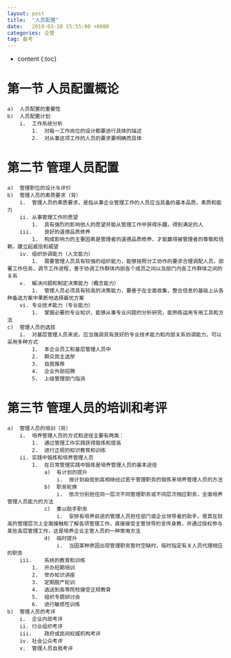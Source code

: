 ```yaml
---
layout: post
title:  "人员配置"
date:   2019-03-28 15:55:00 +0800
categories: 企管
tag: 备考
---
```


* content
{:toc}


# 第一节	人员配置概论

    a)	人员配置的重要性
    b)	人员配置计划
        i.	工作系统分析
            1.	对每一工作岗位的设计都要进行具体的描述
            2.	对从事这项工作的人员的要求要明确而具体

# 第二节	管理人员配置

    a)	管理职位的设计与评价
    b)	管理人员的素质要求（背）
        i.	管理人员的素质要求，是指从事企业管理工作的人员应当具备的基本品质，素质和能力
        ii.	从事管理工作的愿望
            1.	具有强烈的影响他人的愿望并能从管理工作中获得乐趣，得到满足的人
        iii.	良好的道德品质修养
            1.	构成影响力的主要因素是管理者的道德品质修养，才能赢得被管理者的尊敬和信赖，建立起威信和威望
        iv.	组织协调能力（人文能力）
            1.	需要管理人员具有较强的组织能力，能够按照分工协作的要求合理调配人员，部署工作任务，调节工作进程，善于协调工作群体内部各个成员之间以及部门内各工作群体之间的关系
        v.	解决问题和制定决策能力（概念能力）
            1.	管理人员必须具有较高的决策能力，要善于在全面收集，整合信息的基础上从各种备选方案中果断地选择最优方案
        vi.	专业技术能力（专业能力）
            1.	掌握必要的专业知识，能够从事专业问题的分析研究，能熟练运用专用工具和方法
    c)	管理人员的选拔
        i.	对基层管理人员来说，应当强调具有良好的专业技术能力和内部关系协调能力，可以采用多种方式
            1.	本企业员工和基层管理人员中
            2.	群众民主选举
            3.	自我推荐
            4.	企业外部招聘
            5.	上级管理部门指派

# 第三节	管理人员的培训和考评

    a)	管理人员的培训（背）
        i.	培养管理人员的方式和途径主要有两类：
            1.	通过管理工作实践获得锻炼和提高
            2.	进行正规的知识教育和训练
        ii.	实践中锻炼和培养管理人员
            1.	在日常管理实践中锻炼是培养管理人员的基本途径
                a)	有计划的提升
                    i.	按计划由低到高相继经过若干管理职务的锻炼来培养管理人员的方法
                b)	职务轮换
                    i.	依次分别担任同一层次不同管理职务或不同层次相应职务，全面培养管理人员能力的方法
                c)	委以助手职务
                    i.	安排有培养前途的管理人员担任部门或企业领导者的助手，使其在较高的管理层次上全面接触和了解各项管理工作，直接接受主管领导的言传身教，并通过授权参与某些高层管理工作，这是培养企业主管人员的一种常用方法
                d)	临时提升
                    i.	当因某种原因出现管理职务暂时空缺时，临时指定有关人员代理相应的职务
        iii.	系统的教育和训练
            1.	开办短期培训
            2.	举办知识讲座
            3.	定期脱产轮训
            4.	选送到高等院校接受正规教育
            5.	组织专题研讨会
            6.	进行敏感性训练
    b)	管理人员的考评
        i.	企业内部考评
        ii.	行业组织考评
        iii.	政府或民间权威机构考评
        iv.	社会公众考评
        v.	管理人员自我考评